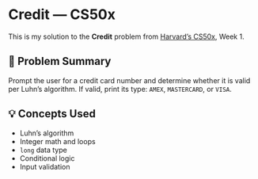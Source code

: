 # Credit — CS50x

This is my solution to the **Credit** problem from [Harvard’s CS50x](https://cs50.harvard.edu/x), Week 1.

## 🧩 Problem Summary

Prompt the user for a credit card number and determine whether it is valid per Luhn’s algorithm. If valid, print its type: `AMEX`, `MASTERCARD`, or `VISA`.

## 💡 Concepts Used

- Luhn’s algorithm
- Integer math and loops
- `long` data type
- Conditional logic
- Input validation
